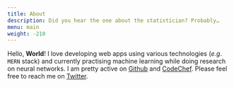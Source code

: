 ```yaml
---
title: About
description: Did you hear the one about the statistician? Probably…
menu: main
weight: -210
---
```

Hello, **World**! I love developing web apps using various technologies (_e.g_. `MERN` stack) and currently practising machine learning while doing research on neural networks. I am pretty active on [Github](https://github.com/grrlic) and [CodeChef](https://codechef.com/users/grrlic). Please feel free to reach me on [Twitter](https://twitter.com/grrlic).